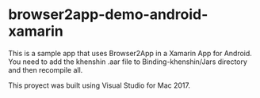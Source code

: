 # browser2app-demo-android-xamarin

This is a sample app that uses Browser2App in a Xamarin App for Android. You need to add the khenshin .aar file to Binding-khenshin/Jars directory and then recompile all.

This proyect was built using Visual Studio for Mac 2017.
